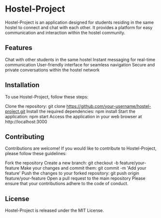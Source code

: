 # Hostel-Project
Hostel-Project is an application designed for students residing in the same hostel to connect and chat with each other. It provides a platform for easy communication and interaction within the hostel community.

## Features

Chat with other students in the same hostel
Instant messaging for real-time communication
User-friendly interface for seamless navigation
Secure and private conversations within the hostel network


## Installation
To use Hostel-Project, follow these steps:

Clone the repository: git clone https://github.com/your-username/hostel-project.git
Install the required dependencies: npm install
Start the application: npm start
Access the application in your web browser at http://localhost:3000


## Contributing
Contributions are welcome! If you would like to contribute to Hostel-Project, please follow these guidelines:

Fork the repository
Create a new branch: git checkout -b feature/your-feature
Make your changes and commit them: git commit -m 'Add your feature'
Push the changes to your forked repository: git push origin feature/your-feature
Open a pull request to the main repository
Please ensure that your contributions adhere to the code of conduct.

## License
Hostel-Project is released under the MIT License.
